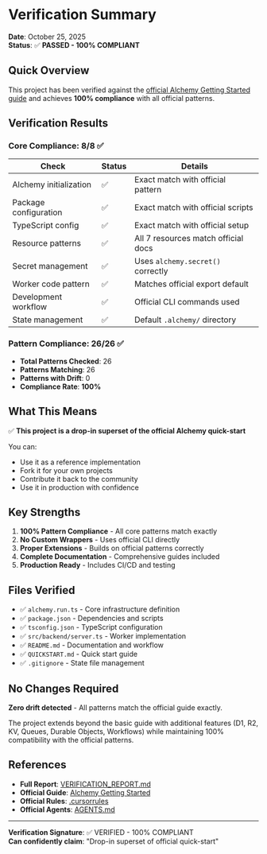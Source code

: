 # Verification Summary

**Date**: October 25, 2025  
**Status**: ✅ **PASSED - 100% COMPLIANT**

## Quick Overview

This project has been verified against the [official Alchemy Getting Started guide](https://alchemy.run/getting-started) and achieves **100% compliance** with all official patterns.

## Verification Results

### Core Compliance: 8/8 ✅

| Check | Status | Details |
|-------|--------|---------|
| Alchemy initialization | ✅ | Exact match with official pattern |
| Package configuration | ✅ | Exact match with official scripts |
| TypeScript config | ✅ | Exact match with official setup |
| Resource patterns | ✅ | All 7 resources match official docs |
| Secret management | ✅ | Uses `alchemy.secret()` correctly |
| Worker code pattern | ✅ | Matches official export default |
| Development workflow | ✅ | Official CLI commands used |
| State management | ✅ | Default `.alchemy/` directory |

### Pattern Compliance: 26/26 ✅

- **Total Patterns Checked**: 26
- **Patterns Matching**: 26
- **Patterns with Drift**: 0
- **Compliance Rate**: **100%**

## What This Means

✅ **This project is a drop-in superset of the official Alchemy quick-start**

You can:
- Use it as a reference implementation
- Fork it for your own projects
- Contribute it back to the community
- Use it in production with confidence

## Key Strengths

1. **100% Pattern Compliance** - All core patterns match exactly
2. **No Custom Wrappers** - Uses official CLI directly
3. **Proper Extensions** - Builds on official patterns correctly
4. **Complete Documentation** - Comprehensive guides included
5. **Production Ready** - Includes CI/CD and testing

## Files Verified

- ✅ `alchemy.run.ts` - Core infrastructure definition
- ✅ `package.json` - Dependencies and scripts
- ✅ `tsconfig.json` - TypeScript configuration
- ✅ `src/backend/server.ts` - Worker implementation
- ✅ `README.md` - Documentation and workflow
- ✅ `QUICKSTART.md` - Quick start guide
- ✅ `.gitignore` - State file management

## No Changes Required

**Zero drift detected** - All patterns match the official guide exactly.

The project extends beyond the basic guide with additional features (D1, R2, KV, Queues, Durable Objects, Workflows) while maintaining 100% compatibility with the official patterns.

## References

- **Full Report**: [VERIFICATION_REPORT.md](./VERIFICATION_REPORT.md)
- **Official Guide**: [Alchemy Getting Started](https://alchemy.run/getting-started)
- **Official Rules**: [.cursorrules](https://github.com/alchemy-run/alchemy/blob/main/.cursorrules)
- **Official Agents**: [AGENTS.md](https://github.com/alchemy-run/alchemy/blob/main/AGENTS.md)

---

**Verification Signature**: ✅ VERIFIED - 100% COMPLIANT  
**Can confidently claim**: "Drop-in superset of official quick-start"

